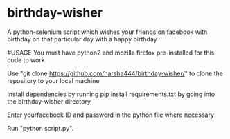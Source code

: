 # birthday-wisher
A python-selenium script which wishes your friends on facebook with birthday on that particular day with a happy birthday

#USAGE
You must have python2 and mozilla firefox pre-installed for this code to work

Use "git clone https://github.com/harsha444/birthday-wisher/" to clone the repository to your local machine

Install dependencies by running pip install requirements.txt by going into the birthday-wisher directory

Enter yourfacebook ID and password in the python file where necessary

Run "python script.py".

